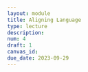 ```yaml
---
layout: module
title: Aligning Language
type: lecture
description:
num: 4
draft: 1
canvas_id:
due_date: 2023-09-29
---
```

